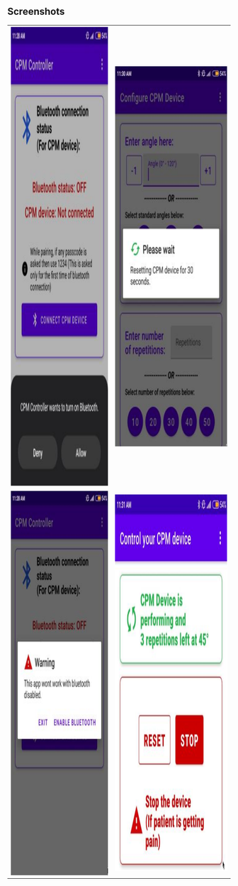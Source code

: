 ## Screenshots
<table>
  <tr>
    <td> <img src="./Screenshots/1.png"  alt="1" width = 587px height = 1037px ></td>
    <td><img src="./Screenshots/2.png" alt="2" width = 490px height = 860px></td>
   </tr> 
   <tr>
      <td><img src="./Screenshots/3.png" alt="3" width = 491px height = 869px></td>
      <td><img src="./Screenshots/4.png" alt="4" width = 679px height = 850px></td>
  </tr>
</table>
